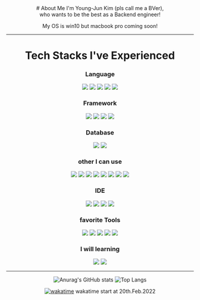 <div align="center">
# About Me
I'm Young-Jun Kim (pls call me a BVer), <br>
who wants to be the best as a Backend engineer!<br>

My OS is win10 but macbook pro coming soon!

<hr>

# Tech Stacks I've Experienced
### Language<br>
<img src="https://img.shields.io/badge/Java-007396?style=flat&logo=java&logoColor=ffffff"/>
<img src="https://img.shields.io/badge/Python-3776AB?style=flat&logo=python&logoColor=ffffff"/>
<img src="https://img.shields.io/badge/HTML5-E34F26?style=flat&logo=html5&logoColor=ffffff"/>
<img src="https://img.shields.io/badge/CSS3-1572B6?style=flat&logo=css3&logoColor=ffffff"/>
<img src="https://img.shields.io/badge/JavaScript-F7DF1E?style=flat&logo=javascript&logoColor=ffffff"/>
<br>

### Framework<br>
<img src="https://img.shields.io/badge/Django-092E20?style=flat&logo=django&logoColor=ffffff"/>
<img src="https://img.shields.io/badge/Flask-000000?style=flat&logo=flask&logoColor=ffffff"/>
<img src="https://img.shields.io/badge/Spring-6DB33F?style=flat&logo=spring&logoColor=ffffff"/>
<img src="https://img.shields.io/badge/Spring Boot-6DB33F?style=flat&logo=springboot&logoColor=ffffff"/>
<br>

### Database<br>
<img src="https://img.shields.io/badge/MySQL-4479A1?style=flat&logo=mysql&logoColor=ffffff"/>
<img src="https://img.shields.io/badge/MongoDB-47A248?style=flat&logo=mongodb&logoColor=ffffff"/>
<br>

### other I can use<br>
<img src="https://img.shields.io/badge/RabbitMQ-FF6600?style=flat&logo=rabbitmq&logoColor=ffffff"/>
<img src="https://img.shields.io/badge/Celery-37814A?style=flat&logo=celery&logoColor=ffffff"/>
<img src="https://img.shields.io/badge/Redis-DC382D?style=flat&logo=redis&logoColor=ffffff"/>
<img src="https://img.shields.io/badge/NGINX-009639?style=flat&logo=nginx&logoColor=ffffff"/>
<img src="https://img.shields.io/badge/Gunicorn-499848?style=flat&logo=gunicorn&logoColor=ffffff"/>
<img src="https://img.shields.io/badge/Docker-2496ED?style=flat&logo=docker&logoColor=ffffff"/>
<img src="https://img.shields.io/badge/Github Actions-2088FF?style=flat&logo=githubactions&logoColor=ffffff"/>
<img src="https://img.shields.io/badge/Selenium-43B02A?style=flat&logo=selenium&logoColor=ffffff"/>
<br>

### IDE<br>
<img src="https://img.shields.io/badge/IntelliJ IDEA-000000?style=flat&logo=intellijidea&logoColor=ffffff"/>
<img src="https://img.shields.io/badge/IntelliJ IDEA-000000?style=flat&logo=intellijidea&logoColor=ffffff"/>
<img src="https://img.shields.io/badge/PyCharm-000000?style=flat&logo=pycharm&logoColor=ffffff"/>
<img src="https://img.shields.io/badge/Jupyter-F37626?style=flat&logo=jupyter&logoColor=ffffff"/>
<br>

### favorite Tools<br>
<img src="https://img.shields.io/badge/Notion-000000?style=flat&logo=notion&logoColor=ffffff"/>
<img src="https://img.shields.io/badge/GitKraken-179287?style=flat&logo=gitkraken&logoColor=ffffff"/>
<img src="https://img.shields.io/badge/Postman-FF6C37?style=flat&logo=postman&logoColor=ffffff"/>
<img src="https://img.shields.io/badge/Swagger-85EA2D?style=flat&logo=swagger&logoColor=ffffff"/>
<img src="https://img.shields.io/badge/Slack-4A154B?style=flat&logo=slack&logoColor=ffffff"/>
<br>

### I will learning<br>
<img src="https://img.shields.io/badge/Gradle-02303A?style=flat&logo=gradle&logoColor=ffffff"/>
<img src="https://img.shields.io/badge/Kotlin-7F52FF?style=flat&logo=kotlin&logoColor=ffffff"/>
<hr>

![Anurag's GitHub stats](https://github-readme-stats.vercel.app/api?username=barabobBOB&show_icons=true&theme=calm)
![Top Langs](https://github-readme-stats.vercel.app/api/top-langs/?username=barabobBOB&layout=compact&theme=calm)

[![wakatime](https://wakatime.com/badge/user/300bb770-13ef-4b34-9910-601d00003d7d.svg)](https://wakatime.com/@300bb770-13ef-4b34-9910-601d00003d7d)
wakatime start at 20th.Feb.2022


</div>
